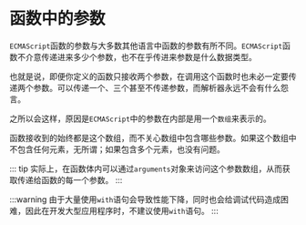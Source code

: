 # 函数中的参数

`ECMAScript`函数的参数与大多数其他语言中函数的参数有所不同。`ECMAScript`函数不介意传递进来多少个参数，也不在乎传进来参数是什么数据类型。

也就是说，即便你定义的函数只接收两个参数，在调用这个函数时也未必一定要传递两个参数。可以传递一个、三个甚至不传递参数，而解析器永远不会有什么怨言。

之所以会这样，原因是`ECMAScript`中的参数在内部是用一个`数组`来表示的。

函数接收到的始终都是这个数组，而不关心数组中包含哪些参数。如果这个数组中不包含任何元素，无所谓；如果包含多个元素，也没有问题。

::: tip
实际上，在函数体内可以通过`arguments`对象来访问这个参数数组，从而获取传递给函数的每一个参数。
:::

:::warning
由于大量使用`with`语句会导致性能下降，同时也会给调试代码造成困难，因此在开发大型应用程序时，不建议使用`with`语句。
:::